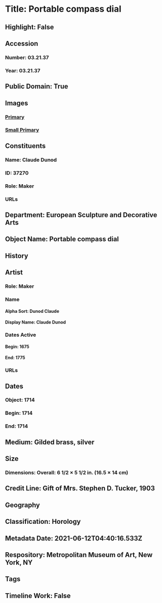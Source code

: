 # Title: Portable compass dial
## Highlight: False
## Accession
### Number: 03.21.37
### Year: 03.21.37
## Public Domain: True
## Images
### [Primary](https://images.metmuseum.org/CRDImages/es/original/33418.jpg)
### [Small Primary](https://images.metmuseum.org/CRDImages/es/web-large/33418.jpg)
## Constituents
### Name: Claude Dunod
### ID: 37270
### Role: Maker
### URLs
## Department: European Sculpture and Decorative Arts
## Object Name: Portable compass dial
## History
## Artist
### Role: Maker
### Name
#### Alpha Sort: Dunod Claude
#### Display Name: Claude Dunod
### Dates Active
#### Begin: 1675
#### End: 1775
### URLs
## Dates
### Object: 1714
### Begin: 1714
### End: 1714
## Medium: Gilded brass, silver
## Size
### Dimensions: Overall: 6 1/2 × 5 1/2 in. (16.5 × 14 cm)
## Credit Line: Gift of Mrs. Stephen D. Tucker, 1903
## Geography
## Classification: Horology
## Metadata Date: 2021-06-12T04:40:16.533Z
## Respository: Metropolitan Museum of Art, New York, NY
## Tags
## Timeline Work: False